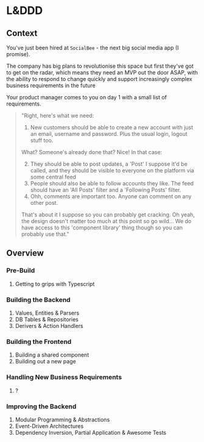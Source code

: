 # L&DDD

## Context

You've just been hired at `SocialBee` - the next big social media app (I promise).

The company has big plans to revolutionise this space but first they've got to get on the radar, which means they need an MVP out the door ASAP, with the ability to respond to change quickly and support increasingly complex business requirements in the future

Your product manager comes to you on day 1 with a small list of requirements.

> "Right, here's what we need:
>
> 1. New customers should be able to create a new account with just an email, username and password. Plus the usual login, logout stuff too.
>
> What? Someone's already done that? Nice! In that case:
>
> 2. They should be able to post updates, a 'Post' I suppose it'd be called, and they should be visible to everyone on the platform via some central feed
> 3. People should also be able to follow accounts they like. The feed should have an 'All Posts' filter and a 'Following Posts' filter.
> 4. Ohh, comments are important too. Anyone can comment on any other post.
>
> That's about it I suppose so you can probably get cracking. Oh yeah, the design doesn't matter too much at this point so go wild... We do have access to this 'component library' thing though so you can probably use that."

## Overview

### Pre-Build

1. Getting to grips with Typescript

### Building the Backend

1. Values, Entities & Parsers
2. DB Tables & Repositories
3. Derivers & Action Handlers

### Building the Frontend

1. Building a shared component
2. Building out a new page

### Handling New Business Requirements

1. ?

### Improving the Backend

1. Modular Programming & Abstractions
2. Event-Driven Architectures
3. Dependency Inversion, Partial Application & Awesome Tests
